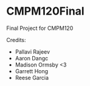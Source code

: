 # CMPM120Final
Final Project for CMPM120

Credits:
- Pallavi Rajeev
- Aaron Dangc
- Madison Ormsby <3
- Garrett Hong
- Reese Garcia